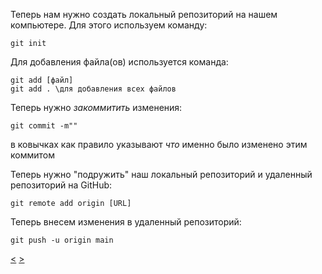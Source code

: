 Теперь нам нужно создать локальный репозиторий на нашем компьютере. Для этого используем команду:
```
git init
```
Для добавления файла(ов) используется команда:
```
git add [файл]
git add . \для добавления всех файлов
```
Теперь нужно _закоммитить_ изменения:
```
git commit -m""
```
в ковычках как правило указывают _что_ именно было изменено этим коммитом


Теперь нужно "подружить" наш локальный репозиторий и удаленный репозиторий на GitHub:
```
git remote add origin [URL]
```

Теперь внесем изменения в удаленный репозиторий:
```
git push -u origin main
```
[<](beginning.md) [>](general_operations.md)